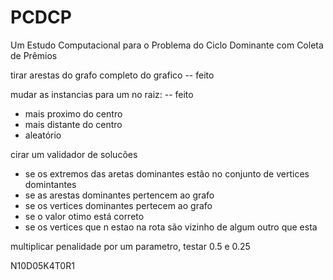 # PCDCP
Um Estudo Computacional para o Problema do Ciclo Dominante com Coleta de Prêmios


tirar arestas do grafo completo do grafico -- feito

mudar as instancias para um no raiz: -- feito
- mais proximo do centro
- mais distante do centro
- aleatório

cirar um validador de solucões
- se os extremos das aretas dominantes estão no conjunto de vertices domintantes
- se as arestas dominantes pertencem ao grafo
- se os vertices dominantes pertecem ao grafo
- se o valor otimo está correto
- se os vertices que n estao na rota são vizinho de algum outro que esta

multiplicar penalidade por um parametro, testar 0.5 e 0.25

N10D05K4T0R1
